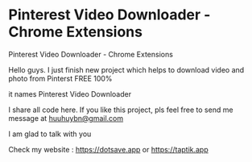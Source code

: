 # Pinterest Video Downloader  -Chrome Extensions
Pinterest Video Downloader - Chrome Extensions </br> 

Hello guys.
I just finish new project which helps to download video and photo from Pinterst FREE 100% </br>

it names Pinterest Video Downloader </br>

I share all code here. If you like this project, pls feel free to send me message at huuhuybn@gmail.com </br>

I am glad to talk with you 

Check my website : https://dotsave.app or https://taptik.app



